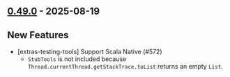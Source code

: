## [0.49.0](https://github.com/kevin-lee/extras/issues?q=is%3Aissue%20is%3Aclosed%20-label%3Ainvalid%20-label%3Awontfix%20milestone%3Am51) - 2025-08-19

## New Features

* [extras-testing-tools] Support Scala Native (#572)
  * `StubTools` is not included because `Thread.currentThread.getStackTrace.toList` returns an empty `List`.

